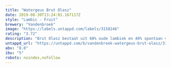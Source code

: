 ```yaml
---
title: "Watergeus Brut Olasz"
date: 2019-08-30T13:24:01.167117Z
style: "Lambic - Fruit"
brewery: "Vandenbroek"
image: "https://labels.untappd.com/labels/3158246"
rating: "3.72"
description: "Brut Olasz bestaat uit 60% oude lambiek en 40% spontaan vergiste biologische Olasz Rizzlingmost."
untappd_url: "https://untappd.com/b/vandenbroek-watergeus-brut-olasz/3158246"
abv: "8.0"
ibu: "5"
robots: noindex,nofollow
---
```

